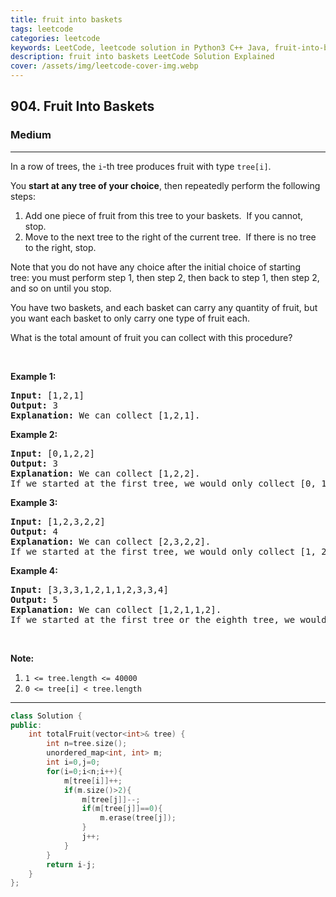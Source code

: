 ```yaml
---
title: fruit into baskets
tags: leetcode
categories: leetcode
keywords: LeetCode, leetcode solution in Python3 C++ Java, fruit-into-baskets solution
description: fruit into baskets LeetCode Solution Explained
cover: /assets/img/leetcode-cover-img.webp
---
```





<h2>904. Fruit Into Baskets</h2><h3>Medium</h3><hr><div><p>In a row of trees, the <code>i</code>-th tree&nbsp;produces&nbsp;fruit with type&nbsp;<code>tree[i]</code>.</p>

<p>You <strong>start at any tree&nbsp;of your choice</strong>, then repeatedly perform the following steps:</p>

<ol>
	<li>Add one piece of fruit from this tree to your baskets.&nbsp; If you cannot, stop.</li>
	<li>Move to the next tree to the right of the current tree.&nbsp; If there is no tree to the right, stop.</li>
</ol>

<p>Note that you do not have any choice after the initial choice of starting tree:&nbsp;you must perform step 1, then step 2, then back to step 1, then step 2, and so on until you stop.</p>

<p>You have two baskets, and each basket can carry any quantity of fruit, but you want each basket to only carry one type of fruit each.</p>

<p>What is the total amount of fruit you can collect with this procedure?</p>

<p>&nbsp;</p>

<p><strong>Example 1:</strong></p>

<pre><strong>Input: </strong><span id="example-input-1-1">[1,2,1]</span>
<strong>Output: </strong><span id="example-output-1">3</span>
<strong><span>Explanation: </span></strong><span>We can collect [1,2,1].</span>
</pre>

<div>
<p><strong>Example 2:</strong></p>

<pre><strong>Input: </strong><span id="example-input-2-1">[0,1,2,2]</span>
<strong>Output: </strong><span id="example-output-2">3
</span><strong><span>Explanation: </span></strong><span>We can collect [1,2,2].
If we started at the first tree, we would only collect [0, 1].</span>
</pre>

<div>
<p><strong>Example 3:</strong></p>

<pre><strong>Input: </strong><span id="example-input-3-1">[1,2,3,2,2]</span>
<strong>Output: </strong><span id="example-output-3">4
</span><strong><span>Explanation: </span></strong><span>We can collect [2,3,2,2].</span>
<span>If we started at the first tree, we would only collect [1, 2].</span>
</pre>

<div>
<p><strong>Example 4:</strong></p>

<pre><strong>Input: </strong><span id="example-input-4-1">[3,3,3,1,2,1,1,2,3,3,4]</span>
<strong>Output: </strong>5<span id="example-output-4">
</span><strong><span>Explanation: </span></strong><span>We can collect [1,2,1,1,2].</span>
<span>If we started at the first tree or the eighth tree, we would only collect 4 fruits.</span>
</pre>

<p>&nbsp;</p>
</div>
</div>
</div>

<p><strong>Note:</strong></p>

<ol>
	<li><code>1 &lt;= tree.length &lt;= 40000</code></li>
	<li><code>0 &lt;= tree[i] &lt; tree.length</code></li>
</ol>
</div>

---




```cpp
class Solution {
public:
    int totalFruit(vector<int>& tree) {
        int n=tree.size();
        unordered_map<int, int> m;
        int i=0,j=0;
        for(i=0;i<n;i++){
            m[tree[i]]++;
            if(m.size()>2){
                m[tree[j]]--;
                if(m[tree[j]]==0){
                    m.erase(tree[j]);
                }  
                j++;
            }
        }
        return i-j;
    }
};
```
